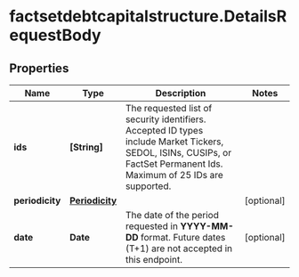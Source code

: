 # factsetdebtcapitalstructure.DetailsRequestBody

## Properties

Name | Type | Description | Notes
------------ | ------------- | ------------- | -------------
**ids** | **[String]** | The requested list of security identifiers. Accepted ID types include Market Tickers, SEDOL, ISINs, CUSIPs, or FactSet Permanent Ids. Maximum of 25 IDs are supported.  | 
**periodicity** | [**Periodicity**](Periodicity.md) |  | [optional] 
**date** | **Date** | The date of the period requested in **YYYY-MM-DD** format. Future dates (T+1) are not accepted in this endpoint.  | [optional] 


